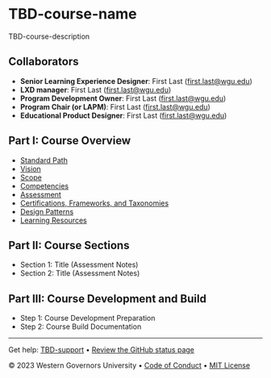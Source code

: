 # TBD-course-name
TBD-course-description

## Collaborators
- **Senior Learning Experience Designer**: First Last (first.last@wgu.edu)
- **LXD manager**: First Last (first.last@wgu.edu)
- **Program Development Owner**: First Last (first.last@wgu.edu)
- **Program Chair (or LAPM)**: First Last (first.last@wgu.edu)
- **Educational Product Designer**: First Last (first.last@wgu.edu)

## Part I: Course Overview
- [Standard Path](./design-docs/Standard-Path.md)
- [Vision](./design-docs/Vision.md)
- [Scope](./design-docs/Scope.md)
- [Competencies](./design-docs/Competencies.md)
- [Assessment](./design-docs/Assessment.md)
- [Certifications, Frameworks, and Taxonomies](./design-docs/Certifications-Frameworks-Taxonomies.md)
- [Design Patterns](./design-docs/Design-Patterns.md)
- [Learning Resources](./design-docs/Learning-Resources.md)

## Part II: Course Sections
- Section 1: Title (Assessment Notes)
- Section 2: Title (Assessment Notes)

## Part III: Course Development and Build
- Step 1: Course Development Preparation
- Step 2: Course Build Documentation


<footer>

<!--
  <<< Author notes: Footer >>>
  Add a link to get support, GitHub status page, code of conduct, license link.
-->

---

Get help: [TBD-support](TBD-support-link) &bull; [Review the GitHub status page](https://www.githubstatus.com/)

&copy; 2023 Western Governors University &bull; [Code of Conduct](https://www.contributor-covenant.org/version/2/1/code_of_conduct/code_of_conduct.md) &bull; [MIT License](https://gh.io/mit)

</footer>

<!--stackedit_data:
eyJoaXN0b3J5IjpbLTI0ODcyMzY2NywtMTkxNDc3MTk5N119
-->